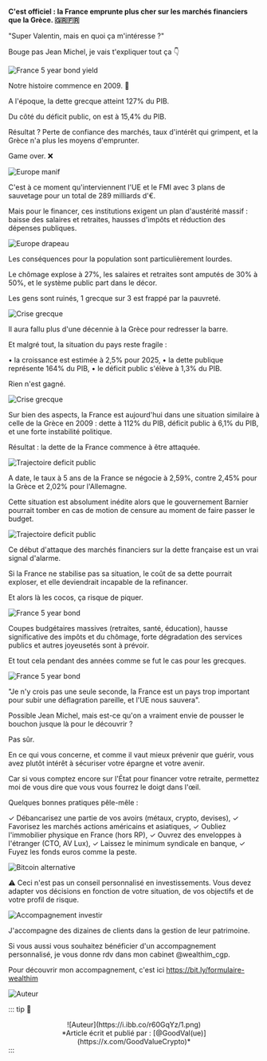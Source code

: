 **C'est officiel : la France emprunte plus cher sur les marchés financiers que la Grèce. 🇬🇷🇫🇷**

"Super Valentin, mais en quoi ça m'intéresse ?"

Bouge pas Jean Michel, je vais t'expliquer tout ça 👇

![France 5 year bond yield](https://i.ibb.co/n10TR1j/Gdeom-RGXUAAR1ie-format-jpg-name-small.jpg)

Notre histoire commence en 2009. 📅

A l'époque, la dette grecque atteint 127% du PIB.

Du côté du déficit public, on est à 15,4% du PIB.

Résultat ? Perte de confiance des marchés, taux d'intérêt qui grimpent, et la Grèce n'a plus les moyens d'emprunter.

Game over. ❌

![Europe manif](https://pbs.twimg.com/media/GdelCdRWwAAWl_k?format=jpg&name=small)

C'est à ce moment qu'interviennent l'UE et le FMI avec 3 plans de sauvetage pour un total de 289 milliards d'€.

Mais pour le financer, ces institutions exigent un plan d'austérité massif : baisse des salaires et retraites, hausses d'impôts et réduction des dépenses publiques.

![Europe drapeau](https://pbs.twimg.com/media/GdelbboXQAAShQa?format=jpg&name=small)

Les conséquences pour la population sont particulièrement lourdes.

Le chômage explose à 27%, les salaires et retraites sont amputés de 30% à 50%, et le système public part dans le décor.

Les gens sont ruinés, 1 grecque sur 3 est frappé par la pauvreté.

![Crise grecque](https://pbs.twimg.com/media/GdelfFhWMAA7Sbv?format=png&name=small)

Il aura fallu plus d'une décennie à la Grèce pour redresser la barre.

Et malgré tout, la situation du pays reste fragile :

• la croissance est estimée à 2,5% pour 2025,
• la dette publique représente 164% du PIB,
• le déficit public s'élève à 1,3% du PIB.

Rien n'est gagné.

![Crise grecque](https://pbs.twimg.com/media/Gdel6WaWAAEibrN?format=jpg&name=small)

Sur bien des aspects, la France est aujourd'hui dans une situation similaire à celle de la Grèce en 2009 : dette à 112% du PIB, déficit public à 6,1% du PIB, et une forte instabilité politique.

Résultat : la dette de la France commence à être attaquée.

![Trajectoire deficit public](https://pbs.twimg.com/media/Gdeo95EWUAAxWcH?format=jpg&name=small)

A date, le taux à 5 ans de la France se négocie à 2,59%, contre 2,45% pour la Grèce et 2,02% pour l'Allemagne.

Cette situation est absolument inédite alors que le gouvernement Barnier pourrait tomber en cas de motion de censure au moment de faire passer le budget.

![Trajectoire deficit public](https://pbs.twimg.com/media/GdemATYWwAAFjuN?format=png&name=small)

Ce début d'attaque des marchés financiers sur la dette française est un vrai signal d'alarme.

Si la France ne stabilise pas sa situation, le coût de sa dette pourrait exploser, et elle deviendrait incapable de la refinancer.

Et alors là les cocos, ça risque de piquer.

![France 5 year bond](https://pbs.twimg.com/media/GdeqQalXwAAK0W4?format=png&name=small)

Coupes budgétaires massives (retraites, santé, éducation), hausse significative des impôts et du chômage, forte dégradation des services publics et autres joyeusetés sont à prévoir.

Et tout cela pendant des années comme se fut le cas pour les grecques.

![France 5 year bond](https://pbs.twimg.com/media/Gdeqx5RXsAABpiO?format=jpg&name=small)

"Je n'y crois pas une seule seconde, la France est un pays trop important pour subir une déflagration pareille, et l'UE nous sauvera".

Possible Jean Michel, mais est-ce qu'on a vraiment envie de pousser le bouchon jusque là pour le découvrir ?

Pas sûr.

En ce qui vous concerne, et comme il vaut mieux prévenir que guérir, vous avez plutôt intérêt à sécuriser votre épargne et votre avenir.

Car si vous comptez encore sur l'État pour financer votre retraite, permettez moi de vous dire que vous vous fourrez le doigt dans l'œil.

Quelques bonnes pratiques pêle-mêle :

✓ Débancarisez une partie de vos avoirs (métaux, crypto, devises),
✓ Favorisez les marchés actions américains et asiatiques,
✓ Oubliez l'immobilier physique en France (hors RP),
✓ Ouvrez des enveloppes à l'étranger (CTO, AV Lux),
✓ Laissez le minimum syndicale en banque,
✓ Fuyez les fonds euros comme la peste.

![Bitcoin alternative](https://pbs.twimg.com/media/GderkoIXgAA1r2Z?format=jpg&name=small)

⚠️ Ceci n'est pas un conseil personnalisé en investissements. Vous devez adapter vos décisions en fonction de votre situation, de vos objectifs et de votre profil de risque.

![Accompagnement investir](https://pbs.twimg.com/media/Gder6aSWcAAUBH5?format=jpg&name=small)

J'accompagne des dizaines de clients dans la gestion de leur patrimoine.

Si vous aussi vous souhaitez bénéficier d'un accompagnement personnalisé, je vous donne rdv dans mon cabinet @wealthim_cgp.

Pour découvrir mon accompagnement, c'est ici https://bit.ly/formulaire-wealthim

![Auteur](https://i.ibb.co/r60GqYz/1.png)

::: tip 📰
<div align="center">
![Auteur](https://i.ibb.co/r60GqYz/1.png)
<br>
*Article écrit et publié par : [@GoodVal(ue)](https://x.com/GoodValueCrypto)*
</div>
:::